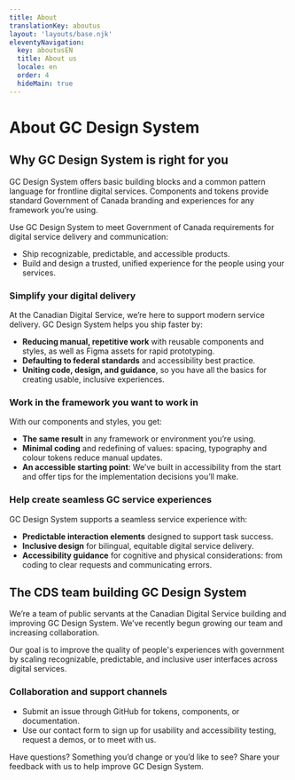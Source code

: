 ```yaml
---
title: About
translationKey: aboutus
layout: 'layouts/base.njk'
eleventyNavigation:
  key: aboutusEN
  title: About us
  locale: en
  order: 4
  hideMain: true
---
```


# About GC Design System

## Why GC Design System is right for you

GC Design System offers basic building blocks and a common pattern language for frontline digital services. Components and tokens provide standard Government of Canada branding and experiences for any framework you’re using.

Use GC Design System to meet Government of Canada requirements for digital service delivery and communication:

- Ship recognizable, predictable, and accessible products.
- Build and design a trusted, unified experience for the people using your services.

### Simplify your digital delivery

At the Canadian Digital Service, we’re here to support modern service delivery. GC Design System helps you ship faster by:

- <strong>Reducing manual, repetitive work</strong> with reusable <gcds-link href="{{ links.components }}">components</gcds-link> and <gcds-link href="{{ links.styles }}">styles</gcds-link>, as well as Figma assets for rapid prototyping.
- <strong>Defaulting to federal standards</strong> and accessibility best practice.
- <strong>Uniting code, design, and guidance</strong>, so you have all the basics for creating usable, inclusive experiences.

### Work in the framework you want to work in

With our components and styles, you get:

- <strong>The same result</strong> in any framework or environment you’re using.
- <strong>Minimal coding</strong> and redefining of values: spacing, typography and colour tokens reduce manual updates.
- <strong>An accessible starting point</strong>: We’ve built in accessibility from the start and offer tips for the implementation decisions you’ll make.

### Help create seamless GC service experiences

GC Design System supports a seamless service experience with:

- <strong>Predictable interaction elements</strong> designed to support task success.
- <strong>Inclusive design</strong> for bilingual, equitable digital service delivery.
- <strong>Accessibility guidance</strong> for cognitive and physical considerations: from coding to clear requests and communicating errors.

## The CDS team building GC Design System

We’re a team of public servants at the Canadian Digital Service building and improving GC Design System. We’ve recently begun growing our team and increasing collaboration.

Our goal is to improve the quality of people's experiences with government by scaling recognizable, predictable, and inclusive user interfaces across digital services.

### Collaboration and support channels

- Submit an issue through GitHub for <gcds-link href="{{ links.githubTokensIssues }}">tokens</gcds-link>, <gcds-link href="{{ links.githubIssues }}">components</gcds-link>, or <gcds-link href="{{ links.githubDocsIssues }}">documentation</gcds-link>.
- Use our <gcds-link href="{{ links.contact }}">contact form</gcds-link> to sign up for usability and accessibility testing, request a demos, or to meet with us.

Have questions? Something you’d change or you’d like to see? Share your feedback with us to help improve GC Design System.
